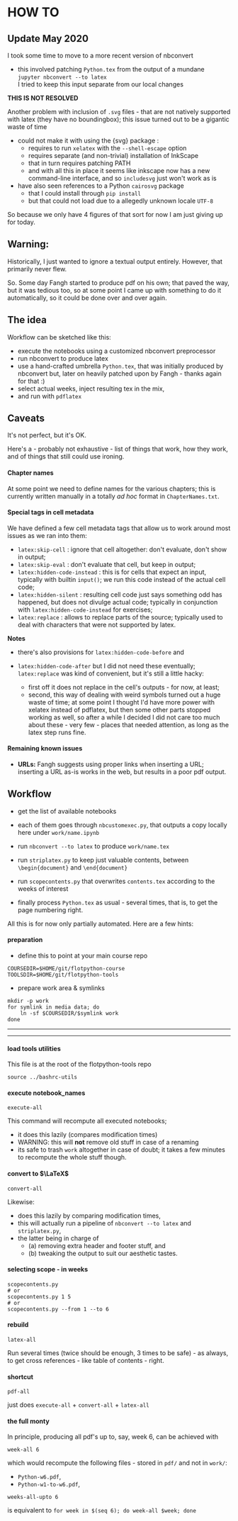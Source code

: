 # HOW TO

## Update May 2020

I took some time to move to a more recent version of nbconvert  

* this involved patching `Python.tex` from the output of a mundane  
  `jupyter nbconvert --to latex`  
  I tried to keep this input separate from our local changes

**THIS IS NOT RESOLVED**  

Another problem with inclusion of `.svg` files - that are not natively supported with
latex (they have no boundingbox); this issue turned out to be a gigantic waste of time  
* could not make it with using the {svg} package :
  * requires to run `xelatex` with the `--shell-escape` option
  * requires separate (and non-trivial) installation of InkScape
  * that in turn requires patching PATH
  * and with all this in place it seems like inkscape now has a new command-line
    interface, and so `includesvg` just won't work as is
* have also seen references to a Python `cairosvg` package 
  * that I could install through `pip install`
  * but that could not load due to a allegedly unknown locale `UTF-8`

So because we only have 4 figures of that sort for now I am just giving up for today.

## Warning:

Historically, I just wanted to ignore a textual output entirely.
However, that primarily never flew.

So. Some day Fangh started to produce pdf on his own; that paved the way, but it
was tedious too, so at some point I came up with something to do it
automatically, so it could be done over and over again.

## The idea

Workflow can be sketched like this:
* execute the notebooks using a customized nbconvert preprocessor
* run nbconvert to produce latex
* use a hand-crafted umbrella `Python.tex`, that was initially produced by nbconvert but, later on heavily patched upon by Fangh - thanks again for that :)
* select actual weeks, inject resulting tex in the mix,
* and run with `pdflatex`

## Caveats

It's not perfect, but it's OK.

Here's a - probably not exhaustive - list of things that work, how they work,
and of things that still could use ironing.

#### Chapter names

At some point we need to define names for the various chapters; this is
currently written manually in a totally *ad hoc* format in
`ChapterNames.txt`.

#### Special tags in cell metadata

We have defined a few cell metadata tags that allow us to work around most
issues as we ran into them:

* `latex:skip-cell` : ignore that cell altogether: don't evaluate,
   don't show in output;
* `latex:skip-eval` : don't evaluate that cell, but keep in output;
* `latex:hidden-code-instead` : this is for cells that expect an input, typically with builtin `input()`; we run this code instead of the actual cell code;
* `latex:hidden-silent` : resulting cell code just says something odd has happened, but does not divulge actual code; typically in conjunction with `latex:hidden-code-instead` for exercises;
* `latex:replace` : allows to replace parts of the source; typically used to deal with characters that were not supported by latex.

**Notes**

* there's also provisions for `latex:hidden-code-before` and
* `latex:hidden-code-after` but I did not need these eventually;
  `latex:replace` was kind of convenient, but it's still a little hacky:

  * first off it does not replace in the cell's outputs - for now, at least;
  * second, this way of dealing with weird symbols turned out a huge waste
    of time; at some point I thought I'd have more power with xelatex
    instead of pdflatex, but then some other parts stopped working as well,
    so after a while I decided I did not care too much about these - very
    few - places that needed attention, as long as the latex step runs fine.

#### Remaining known issues

* **URLs:** Fangh suggests using proper links when inserting a URL; inserting a URL as-is works in the web, but results in a poor pdf output.

## Workflow

* get the list of available notebooks
* each of them goes through `nbcustomexec.py`, that outputs a copy locally here under `work/name.ipynb`
* run `nbconvert --to latex` to produce `work/name.tex`
* run `striplatex.py` to keep just valuable contents, between `\begin{document}` and `\end{document}`
* run `scopecontents.py` that overwrites `contents.tex` according to the weeks of interest

* finally process `Python.tex` as usual - several times, that is, to get the page numbering right.

All this is for now only partially automated. Here are a few hints:

#### preparation

*  define this to point at your main course repo

```
COURSEDIR=$HOME/git/flotpython-course
TOOLSDIR=$HOME/git/flotpython-tools
```

* prepare work area & symlinks

```
mkdir -p work
for symlink in media data; do
    ln -sf $COURSEDIR/$symlink work
done
```

*****

*****

#### load tools utilities

This file is at the root of the flotpython-tools repo

```
source ../bashrc-utils
```

#### execute notebook_names

```
execute-all
```

This command will recompute all executed notebooks;
  * it does this lazily (compares modification times)
  * WARNING: this will **not** remove old stuff in case of a renaming
  * its safe to trash `work` altogether in case of doubt; it takes a few minutes to recompute the whole stuff though.

#### convert to $\LaTeX$

```
convert-all
```

Likewise:

* does this lazily by comparing modification times,
* this will actually run a pipeline of `nbconvert --to latex` and `striplatex.py`,
* the latter being in charge of
  * (a) removing extra header and footer stuff, and
  * (b) tweaking the output to suit our aesthetic tastes.

#### selecting scope - in weeks

```
scopecontents.py
# or
scopecontents.py 1 5
# or
scopecontents.py --from 1 --to 6
```

#### rebuild

```
latex-all
```

Run several times (twice should be enough, 3 times to be safe) - as always, to get cross references - like table of contents - right.

#### shortcut

```
pdf-all
```

just does `execute-all` + `convert-all` + `latex-all`

#### the full monty

In principle, producing all pdf's up to, say, week 6, can be achieved with

```
week-all 6
```
which would recompute the following files - stored in `pdf/` and not in `work/`:

* `Python-w6.pdf`,
* `Python-w1-to-w6.pdf`,


```
weeks-all-upto 6
```

is equivalent to `for week in $(seq 6); do week-all $week; done`
